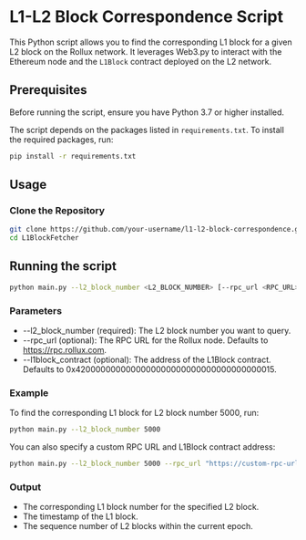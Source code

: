 # L1-L2 Block Correspondence Script

This Python script allows you to find the corresponding L1 block for a given L2 block on the Rollux network. It leverages Web3.py to interact with the Ethereum node and the `L1Block` contract deployed on the L2 network.

## Prerequisites

Before running the script, ensure you have Python 3.7 or higher installed.

The script depends on the packages listed in `requirements.txt`. To install the required packages, run:

```bash
pip install -r requirements.txt
```

## Usage
### Clone the Repository

```bash
git clone https://github.com/your-username/l1-l2-block-correspondence.git
cd L1BlockFetcher
```

## Running the script
```bash
python main.py --l2_block_number <L2_BLOCK_NUMBER> [--rpc_url <RPC_URL>] [--l1block_contract <L1BLOCK_CONTRACT_ADDRESS>]
```

### Parameters

- --l2_block_number (required): The L2 block number you want to query.
- --rpc_url (optional): The RPC URL for the Rollux node. Defaults to https://rpc.rollux.com.
- --l1block_contract (optional): The address of the L1Block contract. Defaults to 0x4200000000000000000000000000000000000015.

### Example
To find the corresponding L1 block for L2 block number 5000, run:
```bash
python main.py --l2_block_number 5000
```
You can also specify a custom RPC URL and L1Block contract address:
```bash
python main.py --l2_block_number 5000 --rpc_url "https://custom-rpc-url.com" --l1block_contract "0xYourContractAddress"
```

### Output
- The corresponding L1 block number for the specified L2 block.
- The timestamp of the L1 block.
- The sequence number of L2 blocks within the current epoch.